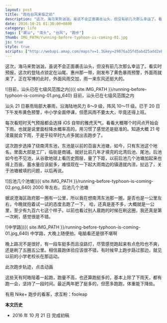 ```yaml
---
layout: post
title: "跑在台风来临之前"
description: "这次，海马来势汹汹，虽说不会正面袭击汕头，但没有前几次那么幸运了。看实时预报，这次的登陆点锁定在汕尾、惠阳那一带，刚发布了黄色暴雨预警，外面雨就来了，正在写博的此时，外面风雨交加，雨一来东风还挺大的。"
date: 2016-10-21 01:30:00+0800
category: life
tags: ["潮汕", "湾头", "台风", "跑步"]
thumb: IMG_PATH/running-before-typhoon-is-coming-01.jpg
js: true
style: true
scripts: ["http://webapi.amap.com/maps?v=1.3&key=29076a35fd5abd25add2eb561488a73f"]
---
```


这次，海马来势汹汹，虽说不会正面袭击汕头，但没有前几次那么幸运了。看实时预报，这次的登陆点锁定在汕尾、惠州那一带，刚发布了黄色暴雨预警，外面雨就来了，正在写博的此时，外面风雨交加，雨一来东风还挺大的。

![目前，汕头已在七级风范围之内]({{ site.IMG_PATH }}/running-before-typhoon-is-coming-01.png_640)
目前，汕头已在七级风范围之内

汕头 21 日暴雨局部大暴雨，沿海陆地风力 8～9 级，阵风 10～11 级。已于 20 日下午发布黄色预警，中小学全面停课，但愿风雨不要太大，毕竟还得上班。

每次看短时天气预报都会选择 iOS 自带的雅虎天气，看看大概哪个时间点开始会下雨，也就是说里面标降水概率高的，用习惯了感觉还是挺准的。知道大概 21 号凌晨就会下雨，于是乎较早时九点多就出去跑步了。

这次跑步选择了绕南湾东池，东池是以前的百亩大池塘，如今，只有东池这个地名，里面大部是工厂，临街是商铺。就好比前几年才填完的北湾后池、尾池，后池如今也不见池，从谷歌地球上看历史图层，量了下距，以前后池几个池塘加起来也得上百亩。蓄水量应该挺多，难怪现在一下起大雨南边的镇道就内涝。扯远了，关于池塘被填的问题，以后再说。

![后池几个池塘]({{ site.IMG_PATH }}/running-before-typhoon-is-coming-02.png_640)
2000 年左右，后池几个池塘

据说澄海区政府那一圈有一公里，所以我在想南湾东池那一圈，是否也是一公里左右，今晚就抱着试一试的态度去跑了一下， 哈，还真是差不多，大概就是一公里，至少有九百六七这个样子。以前也看过别人晨跑的时候在刷这圈，我还真是第一次刷，感觉很是不错。

![中学路]({{ site.IMG_PATH }}/running-before-typhoon-is-coming-01.jpg_640)
中学路，大晚上随便拍，电脑看还是很不堪啊

晚上路况不是很好，有一段车挺多而且没路灯，尽管感觉跑起来有点危险也不爽，还是刷了五圈五公里。相信晨跑体验应该很不错，有时候早上跑步路过那边，就见以前的小学老校长在那运动。

<div id="map"></div>
此次跑步轨迹，点击动画

这些天有阿皓陪着一起跑，跑量不高，也还算跑挺多的，基本上除了下雨天，都有跑一会，坚持了一段时间。最近两年肥了挺多的，但愿多跑跑，体重能下降些。

有用 Nike+ 跑步的看客，求互粉：fooleap

**本文历史**

* 2016 年 10 月 21 日 完成初稿

<!--<style>
#map {
    width: 100%;
    height: 0;
    padding-bottom: 67%
}
#map .amap-copyright, .amap-logo {
    z-index: 0;
    color: #fff;
}
#map a:after {
    display: none
}
#map .marker-circle{
    width: 9px;
    height: 9px;
    border: 3px solid #fff;
    border-radius: 99em;
    box-shadow: 1px 1px 0 rgba(0,0,0,.4);
}
#map .marker-circle.green{
    background-color: #60AB43;
}
#map .marker-circle.red{
    background-color: #f80000;
}
#map .marker-circle.black{
    background-color: #000000;
}
#map .running-distance{
   background-color: #000;
   font-size: 10px;
   font-family: 'AlternateBoldFont', 'MHei PRC Bold';
   color: #fff;
   width: 45px;
   height: 24px;
   line-height: 24px;
   text-align: right;
   border-top-left-radius: 12px;
   border-bottom-left-radius: 12px;
   position: relative;
   white-space: nowrap;
}
#map .running-distance:after{
   content: "";
   right: -24px;
   top: 0;
   position: absolute;
   height: 0;
   width: 0;
   border: 12px solid transparent;
   border-left-color: #000;
}
#map .running-distance .running-number{
   color: #83DD00;
}
</style> -->
<!--<script>
var map = new AMap.Map('map', {
    resizeEnable: true,
    center: [116.814, 23.4743],
    zoom: 17
});
var lineArr = [
  [116.813648, 23.474359],
  [116.813745, 23.474320],
  [116.813871, 23.474299],
  [116.813971, 23.474280],
  [116.814070, 23.474274],
  [116.814189, 23.474252],
  [116.814301, 23.474222],
  [116.814408, 23.474193],
  [116.814513, 23.474149],
  [116.814614, 23.474122],
  [116.814709, 23.474097],
  [116.814801, 23.474067],
  [116.814923, 23.474037],
  [116.815035, 23.474013],
  [116.815161, 23.474013],
  [116.815266, 23.474005],
  [116.815388, 23.473990],
  [116.815502, 23.473962],
  [116.815612, 23.473931],
  [116.815711, 23.473897],
  [116.815818, 23.473850],
  [116.815916, 23.473828],
  [116.816021, 23.473789],
  [116.816109, 23.473728],
  [116.816067, 23.473643],
  [116.815996, 23.473557],
  [116.815938, 23.473465],
  [116.815877, 23.473393],
  [116.815813, 23.473302],
  [116.815749, 23.473222],
  [116.815676, 23.473136],
  [116.815612, 23.473047],
  [116.815553, 23.472971],
  [116.815486, 23.472896],
  [116.815380, 23.472871],
  [116.815275, 23.472901],
  [116.815170, 23.472931],
  [116.815070, 23.472955],
  [116.814960, 23.472981],
  [116.814851, 23.473005],
  [116.814739, 23.473026],
  [116.814619, 23.473033],
  [116.814513, 23.473050],
  [116.814408, 23.473082],
  [116.814311, 23.473119],
  [116.814197, 23.473141],
  [116.814097, 23.473146],
  [116.813985, 23.473156],
  [116.813873, 23.473193],
  [116.813763, 23.473203],
  [116.813663, 23.473215],
  [116.813557, 23.473215],
  [116.813441, 23.473210],
  [116.813342, 23.473207],
  [116.813238, 23.473214],
  [116.813125, 23.473254],
  [116.813019, 23.473270],
  [116.812922, 23.473309],
  [116.812709, 23.473343],
  [116.812607, 23.473371],
  [116.812507, 23.473386],
  [116.812392, 23.473403],
  [116.812273, 23.473423],
  [116.812169, 23.473437],
  [116.812066, 23.473460],
  [116.812080, 23.473576],
  [116.812099, 23.473668],
  [116.812118, 23.473761],
  [116.812138, 23.473855],
  [116.812146, 23.473950],
  [116.812181, 23.474051],
  [116.812213, 23.474147],
  [116.812231, 23.474245],
  [116.812224, 23.474347],
  [116.812226, 23.474446],
  [116.812285, 23.474524],
  [116.812339, 23.474606],
  [116.812404, 23.474678],
  [116.812484, 23.474731],
  [116.812591, 23.474750],
  [116.812701, 23.474740],
  [116.812791, 23.474694],
  [116.812893, 23.474654],
  [116.813109, 23.474663],
  [116.813207, 23.474606],
  [116.813275, 23.474535],
  [116.813399, 23.474509],
  [116.813532, 23.474500],
  [116.813650, 23.474484],
  [116.813748, 23.474445],
  [116.813857, 23.474426],
  [116.813950, 23.474384],
  [116.814055, 23.474321],
  [116.814163, 23.474283],
  [116.814275, 23.474247],
  [116.814377, 23.474225],
  [116.814490, 23.474176],
  [116.814590, 23.474154],
  [116.814687, 23.474133],
  [116.814799, 23.474103],
  [116.814901, 23.474091],
  [116.815002, 23.474076],
  [116.815112, 23.474040],
  [116.815222, 23.474012],
  [116.815337, 23.474014],
  [116.815473, 23.473967],
  [116.815571, 23.473944],
  [116.815686, 23.473936],
  [116.815780, 23.473898],
  [116.815866, 23.473847],
  [116.815967, 23.473818],
  [116.816070, 23.473807],
  [116.816106, 23.473719],
  [116.816051, 23.473641],
  [116.815992, 23.473563],
  [116.815948, 23.473481],
  [116.815887, 23.473388],
  [116.815814, 23.473313],
  [116.815746, 23.473234],
  [116.815687, 23.473163],
  [116.815640, 23.473082],
  [116.815578, 23.473004],
  [116.815508, 23.472925],
  [116.815413, 23.472885],
  [116.815312, 23.472901],
  [116.815218, 23.472928],
  [116.815109, 23.472963],
  [116.815018, 23.473003],
  [116.814914, 23.473029],
  [116.814816, 23.473034],
  [116.814714, 23.473061],
  [116.814594, 23.473030],
  [116.814492, 23.473020],
  [116.814388, 23.473041],
  [116.814288, 23.473051],
  [116.814195, 23.473078],
  [116.814095, 23.473104],
  [116.813980, 23.473128],
  [116.813875, 23.473161],
  [116.813756, 23.473167],
  [116.813658, 23.473191],
  [116.813538, 23.473187],
  [116.813429, 23.473199],
  [116.813320, 23.473212],
  [116.813205, 23.473221],
  [116.813101, 23.473210],
  [116.812994, 23.473192],
  [116.812910, 23.473253],
  [116.812814, 23.473314],
  [116.812712, 23.473346],
  [116.812592, 23.473348],
  [116.812472, 23.473321],
  [116.812375, 23.473298],
  [116.812277, 23.473357],
  [116.812185, 23.473399],
  [116.812098, 23.473459],
  [116.812129, 23.473669],
  [116.812124, 23.473782],
  [116.812146, 23.473871],
  [116.812187, 23.473978],
  [116.812239, 23.474075],
  [116.812269, 23.474178],
  [116.812290, 23.474277],
  [116.812313, 23.474366],
  [116.812356, 23.474464],
  [116.812400, 23.474552],
  [116.812413, 23.474643],
  [116.812479, 23.474719],
  [116.812582, 23.474768],
  [116.812773, 23.474725],
  [116.812873, 23.474682],
  [116.812967, 23.474649],
  [116.813079, 23.474620],
  [116.813180, 23.474603],
  [116.813272, 23.474544],
  [116.813384, 23.474522],
  [116.813495, 23.474502],
  [116.813605, 23.474484],
  [116.813724, 23.474461],
  [116.813826, 23.474436],
  [116.813932, 23.474406],
  [116.814050, 23.474407],
  [116.814147, 23.474395],
  [116.814253, 23.474358],
  [116.814350, 23.474333],
  [116.814448, 23.474249],
  [116.814539, 23.474207],
  [116.814636, 23.474174],
  [116.814739, 23.474136],
  [116.814850, 23.474097],
  [116.814944, 23.474064],
  [116.815044, 23.474046],
  [116.815159, 23.474023],
  [116.815268, 23.474009],
  [116.815377, 23.473990],
  [116.815481, 23.473953],
  [116.815586, 23.473925],
  [116.815704, 23.473896],
  [116.815805, 23.473861],
  [116.815925, 23.473846],
  [116.816031, 23.473802],
  [116.816116, 23.473732],
  [116.816075, 23.473649],
  [116.816002, 23.473562],
  [116.815931, 23.473469],
  [116.815871, 23.473395],
  [116.815811, 23.473312],
  [116.815736, 23.473232],
  [116.815683, 23.473156],
  [116.815620, 23.473068],
  [116.815555, 23.472989],
  [116.815492, 23.472917],
  [116.815391, 23.472884],
  [116.815274, 23.472913],
  [116.815078, 23.472959],
  [116.814958, 23.472987],
  [116.814861, 23.473016],
  [116.814764, 23.473031],
  [116.814669, 23.473067],
  [116.814550, 23.473090],
  [116.814440, 23.473099],
  [116.814324, 23.473101],
  [116.814217, 23.473093],
  [116.814113, 23.473089],
  [116.814016, 23.473103],
  [116.813930, 23.473146],
  [116.813827, 23.473153],
  [116.813717, 23.473177],
  [116.813618, 23.473189],
  [116.813496, 23.473185],
  [116.813389, 23.473189],
  [116.813288, 23.473200],
  [116.813183, 23.473243],
  [116.813051, 23.473251],
  [116.812952, 23.473247],
  [116.812870, 23.473298],
  [116.812766, 23.473351],
  [116.812662, 23.473353],
  [116.812538, 23.473362],
  [116.812438, 23.473410],
  [116.812377, 23.473484],
  [116.812270, 23.473484],
  [116.812160, 23.473501],
  [116.812143, 23.473605],
  [116.812164, 23.473701],
  [116.812166, 23.473812],
  [116.812177, 23.473927],
  [116.812204, 23.474034],
  [116.812244, 23.474142],
  [116.812258, 23.474249],
  [116.812257, 23.474346],
  [116.812275, 23.474438],
  [116.812306, 23.474525],
  [116.812356, 23.474625],
  [116.812412, 23.474701],
  [116.812512, 23.474767],
  [116.812621, 23.474770],
  [116.812727, 23.474743],
  [116.812818, 23.474698],
  [116.812928, 23.474650],
  [116.813039, 23.474618],
  [116.813166, 23.474628],
  [116.813253, 23.474576],
  [116.813406, 23.474510],
  [116.813525, 23.474477],
  [116.813647, 23.474445],
  [116.813739, 23.474414],
  [116.813844, 23.474394],
  [116.813954, 23.474375],
  [116.814062, 23.474346],
  [116.814160, 23.474319],
  [116.814265, 23.474286],
  [116.814382, 23.474253],
  [116.814491, 23.474217],
  [116.814596, 23.474203],
  [116.814706, 23.474176],
  [116.814806, 23.474121],
  [116.814923, 23.474102],
  [116.815038, 23.474094],
  [116.815140, 23.474065],
  [116.815245, 23.474044],
  [116.815355, 23.474009],
  [116.815473, 23.473984],
  [116.815578, 23.473959],
  [116.815697, 23.473931],
  [116.815809, 23.473885],
  [116.815904, 23.473862],
  [116.816011, 23.473817],
  [116.816091, 23.473759],
  [116.816076, 23.473662],
  [116.816015, 23.473566],
  [116.815950, 23.473481],
  [116.815884, 23.473393],
  [116.815817, 23.473308],
  [116.815758, 23.473234],
  [116.815699, 23.473149],
  [116.815636, 23.473054],
  [116.815585, 23.472977],
  [116.815522, 23.472904],
  [116.815432, 23.472858],
  [116.815317, 23.472881],
  [116.815215, 23.472914],
  [116.815104, 23.472944],
  [116.815003, 23.472968],
  [116.814894, 23.472995],
  [116.814784, 23.473008],
  [116.814684, 23.473029],
  [116.814589, 23.473053],
  [116.814484, 23.473096],
  [116.814378, 23.473090],
  [116.814230, 23.473094],
  [116.814113, 23.473105],
  [116.814009, 23.473121],
  [116.813897, 23.473150],
  [116.813787, 23.473187],
  [116.813677, 23.473192],
  [116.813568, 23.473205],
  [116.813455, 23.473208],
  [116.813338, 23.473245],
  [116.813233, 23.473267],
  [116.813132, 23.473286],
  [116.813032, 23.473280],
  [116.812934, 23.473298],
  [116.812762, 23.473310],
  [116.812660, 23.473359],
  [116.812565, 23.473396],
  [116.812460, 23.473422],
  [116.812367, 23.473467],
  [116.812235, 23.473482],
  [116.812121, 23.473485],
  [116.812047, 23.473575],
  [116.812075, 23.473666],
  [116.812111, 23.473777],
  [116.812174, 23.473876],
  [116.812207, 23.473962],
  [116.812245, 23.474051],
  [116.812284, 23.474154],
  [116.812307, 23.474246],
  [116.812347, 23.474340],
  [116.812362, 23.474488],
  [116.812375, 23.474594],
  [116.812428, 23.474699],
  [116.812528, 23.474757],
  [116.812646, 23.474747],
  [116.812754, 23.474719],
  [116.812856, 23.474699],
  [116.812962, 23.474688],
  [116.813054, 23.474646],
  [116.813133, 23.474577],
  [116.813220, 23.474522],
  [116.813346, 23.474492],
  [116.813449, 23.474496],
  [116.813580, 23.474512],
  [116.813686, 23.474496],
  [116.813800, 23.474464],
  [116.813910, 23.474421],
  [116.814011, 23.474381],
  [116.814112, 23.474330],
  [116.814209, 23.474312],
  [116.814330, 23.474273],
  [116.814447, 23.474236],
  [116.814558, 23.474215],
  [116.814672, 23.474196],
  [116.814815, 23.474147],
  [116.814918, 23.474113],
  [116.815020, 23.474082],
  [116.815128, 23.474058],
  [116.815226, 23.474029],
  [116.815447, 23.473980],
  [116.815558, 23.473954],
  [116.815658, 23.473935],
  [116.815752, 23.473899],
  [116.815856, 23.473859],
  [116.815958, 23.473832],
  [116.816046, 23.473784],
  [116.816102, 23.473700],
  [116.816049, 23.473615],
  [116.815983, 23.473534],
  [116.815917, 23.473443],
  [116.815857, 23.473367],
  [116.815795, 23.473289],
  [116.815730, 23.473211],
  [116.815677, 23.473116],
  [116.815611, 23.473023],
  [116.815538, 23.472951],
  [116.815466, 23.472881],
  [116.815340, 23.472881],
  [116.815238, 23.472906],
  [116.815132, 23.472940],
  [116.815024, 23.472965],
  [116.814928, 23.472988],
  [116.814821, 23.473022],
  [116.814713, 23.473032],
  [116.814605, 23.473052],
  [116.814506, 23.473083],
  [116.814398, 23.473101],
  [116.814288, 23.473099],
  [116.814178, 23.473110],
  [116.814076, 23.473121],
  [116.813977, 23.473175],
  [116.813865, 23.473210],
  [116.813745, 23.473217],
  [116.813637, 23.473233],
  [116.813525, 23.473267],
  [116.813407, 23.473263],
  [116.813249, 23.473270],
  [116.813145, 23.473272],
  [116.813044, 23.473251],
  [116.812947, 23.473269],
  [116.812847, 23.473322],
  [116.812749, 23.473358],
  [116.812625, 23.473387],
  [116.812511, 23.473425],
  [116.812419, 23.473459],
  [116.812317, 23.473485],
  [116.812210, 23.473492],
  [116.812098, 23.473512],
  [116.812028, 23.473577],
  [116.812066, 23.473664],
  [116.812123, 23.473766],
  [116.812134, 23.473856],
  [116.812158, 23.473957],
  [116.812207, 23.474064],
  [116.812257, 23.474156],
  [116.812298, 23.474253],
  [116.812300, 23.474371],
  [116.812320, 23.474468],
  [116.812371, 23.474554],
  [116.812408, 23.474638],
  [116.812465, 23.474737],
  [116.812563, 23.474776],
  [116.812788, 23.474710],
  [116.812875, 23.474651],
  [116.812979, 23.474614],
  [116.813061, 23.474563],
  [116.813167, 23.474533],
  [116.813286, 23.474506],
  [116.813379, 23.474476],
  [116.813480, 23.474453],
  [116.813595, 23.474445],
  [116.813695, 23.474460],
  [116.813794, 23.474432],
  [116.813895, 23.474387],
  [116.814002, 23.474361],
  [116.814120, 23.474349],
  [116.814223, 23.474277],
  [116.814317, 23.474241],
  [116.814428, 23.474224],
  [116.814526, 23.474206]
];
var lineArray = [];
var distance = 0;
var hundredpoints = [0];
var num = 1;
for (var i = 0; i < lineArr.length - 1; i++) {
    var point = new AMap.LngLat(lineArr[i][0], lineArr[i][1]);
    distance += point.distance(lineArr[i + 1]);
    if (distance > 100 * num) {
        num += 1;
        hundredpoints.push(i + 1);
    }
}
hundredpoints.push(lineArr.length-1);
for (var i = 0; i < hundredpoints.length - 1; i++) {
    lineArray[i] = [];
    for (var e = hundredpoints[i]; e <= hundredpoints[i + 1]; e++) {
        lineArray[i].push(lineArr[e]);
    }
}
var marker1 = new AMap.Marker({
    position: lineArr[0],
    zIndex: 11,
    offset: new AMap.Pixel(-8, -8),
    content: '<div class="marker-circle green"></div>'
});
marker1.setMap(map);
var marker2 = new AMap.Marker({
    position: lineArr[lineArr.length - 1],
    zIndex: 11,
    offset: new AMap.Pixel(-8, -8),
    content: '<div class="marker-circle red"></div>'
});
marker2.setMap(map);
var marker3 = new AMap.Marker({
    position: lineArr[lineArr.length - 1],
    zIndex: 10,
    offset: new AMap.Pixel(-64, -12),
    content: '<div class="running-distance"><span class="running-number">' + (distance/1000).toFixed(1) + '</span>公里</div>'
});
marker3.setMap(map);
var marker = new AMap.Marker({
    zIndex: 12,
    offset: new AMap.Pixel(-8, -8),
    content: '<div class="marker-circle black"></div>'
});
var polyline = new AMap.Polyline({
    map: map,
    path: lineArr,
    strokeColor: "#52EE06",
    strokeOpacity: 1,
    strokeWeight: 3,
    strokeStyle: "solid"
});
var runPolyline = new AMap.Polyline({
    map: map,
    strokeColor: "#52EE06",
    strokeOpacity: 1,
    strokeWeight: 3,
    strokeStyle: "solid",
});
runPolyline.setMap(map);
var i = 0;
var polylineLength = 0;
var line = [];
function drawline() {
    if (i < lineArray.length) {
        line = line.concat(lineArray[i]);
        runPolyline.setPath(line);
        marker.setPosition(lineArray[i][lineArray[i].length - 1]);
        //有错误
        //path = runPolyline.getLength();
        path = (i * 0.1).toFixed(1);
        marker3.setContent('<div class="running-distance"><span class="running-number">' + path + '</span>公里</div>');
        i++;
    } else {
        marker.hide();
        return;
    }
    setTimeout(drawline, 50)
}
map.on('click', function() {
    polyline.setOptions({
      strokeColor: "#000000",
      strokeOpacity: 0.2
    });
    marker.setMap(map);
    drawline();
});
</script>-->
